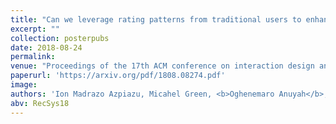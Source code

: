 ```yaml
---
title: "Can we leverage rating patterns from traditional users to enhance recommendations for children?"
excerpt: ""
collection: posterpubs
date: 2018-08-24
permalink:
venue: "Proceedings of the 17th ACM conference on interaction design and children (IDC '18)."
paperurl: 'https://arxiv.org/pdf/1808.08274.pdf'
image:
authors: 'Ion Madrazo Azpiazu, Micahel Green, <b>Oghenemaro Anuyah</b>, &Maria Soledad Pera.'
abv: RecSys18
---
```

